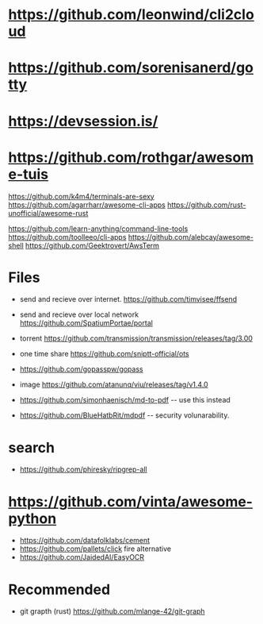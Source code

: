 
# https://github.com/leonwind/cli2cloud
# https://github.com/sorenisanerd/gotty
# https://devsession.is/
# https://github.com/rothgar/awesome-tuis

https://github.com/k4m4/terminals-are-sexy
https://github.com/agarrharr/awesome-cli-apps
https://github.com/rust-unofficial/awesome-rust

https://github.com/learn-anything/command-line-tools
https://github.com/toolleeo/cli-apps
https://github.com/alebcay/awesome-shell
https://github.com/Geektrovert/AwsTerm


# Files
* send and recieve over internet. https://github.com/timvisee/ffsend
* send and recieve over local network https://github.com/SpatiumPortae/portal
* torrent https://github.com/transmission/transmission/releases/tag/3.00
* one time share https://github.com/sniptt-official/ots
* https://github.com/gopasspw/gopass
* image https://github.com/atanunq/viu/releases/tag/v1.4.0

* https://github.com/simonhaenisch/md-to-pdf  -- use this instead
* https://github.com/BlueHatbRit/mdpdf -- security volunarability.

# search
* https://github.com/phiresky/ripgrep-all


# https://github.com/vinta/awesome-python
* https://github.com/datafolklabs/cement
* https://github.com/pallets/click fire alternative
* https://github.com/JaidedAI/EasyOCR


# Recommended
* git grapth (rust) https://github.com/mlange-42/git-graph